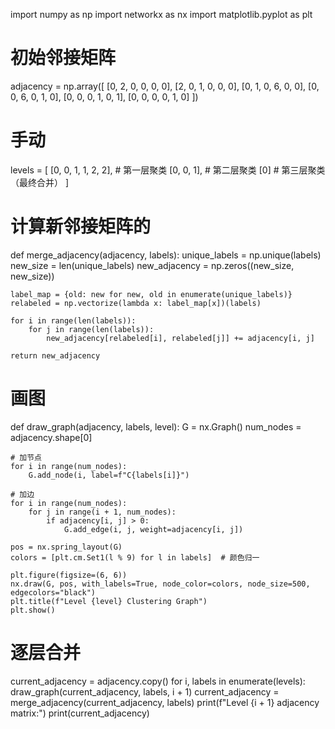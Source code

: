 import numpy as np
import networkx as nx
import matplotlib.pyplot as plt

# 初始邻接矩阵
adjacency = np.array([
    [0, 2, 0, 0, 0, 0],
    [2, 0, 1, 0, 0, 0],
    [0, 1, 0, 6, 0, 0],
    [0, 0, 6, 0, 1, 0],
    [0, 0, 0, 1, 0, 1],
    [0, 0, 0, 0, 1, 0]
])

# 手动
levels = [
    [0, 0, 1, 1, 2, 2],  # 第一层聚类
    [0, 0, 1],  # 第二层聚类
    [0]  # 第三层聚类（最终合并）
]


# 计算新邻接矩阵的
def merge_adjacency(adjacency, labels):
    unique_labels = np.unique(labels)
    new_size = len(unique_labels)
    new_adjacency = np.zeros((new_size, new_size))

    label_map = {old: new for new, old in enumerate(unique_labels)}
    relabeled = np.vectorize(lambda x: label_map[x])(labels)

    for i in range(len(labels)):
        for j in range(len(labels)):
            new_adjacency[relabeled[i], relabeled[j]] += adjacency[i, j]

    return new_adjacency


# 画图
def draw_graph(adjacency, labels, level):
    G = nx.Graph()
    num_nodes = adjacency.shape[0]

    # 加节点
    for i in range(num_nodes):
        G.add_node(i, label=f"C{labels[i]}")

    # 加边
    for i in range(num_nodes):
        for j in range(i + 1, num_nodes):
            if adjacency[i, j] > 0:
                G.add_edge(i, j, weight=adjacency[i, j])

    pos = nx.spring_layout(G)
    colors = [plt.cm.Set1(l % 9) for l in labels]  # 颜色归一

    plt.figure(figsize=(6, 6))
    nx.draw(G, pos, with_labels=True, node_color=colors, node_size=500, edgecolors="black")
    plt.title(f"Level {level} Clustering Graph")
    plt.show()


# 逐层合并
current_adjacency = adjacency.copy()
for i, labels in enumerate(levels):
    draw_graph(current_adjacency, labels, i + 1)
    current_adjacency = merge_adjacency(current_adjacency, labels)
    print(f"Level {i + 1} adjacency matrix:")
    print(current_adjacency)
